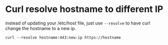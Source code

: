 # Curl resolve hostname to different IP

instead of updating your /etc/host file, just use `--resolve`
to have curl change the hostname to a new ip.

`curl --resolve hostname:443:new-ip https://hostname`

